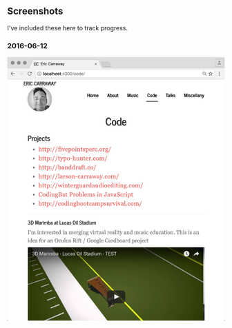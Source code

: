 ## Screenshots
I've included these here to track progress.

### 2016-06-12
![2016-06-12](./desktop/Screen%20Shot%202016-06-12%20at%2012.53.33%20AM.png)
